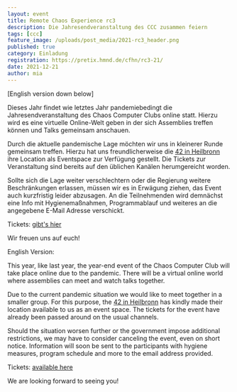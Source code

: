 ```yaml
---
layout: event
title: Remote Chaos Experience rc3 
description: Die Jahresendveranstaltung des CCC zusammen feiern
tags: [ccc]
feature_image: /uploads/post_media/2021-rc3_header.png
published: true
category: Einladung
registration: https://pretix.hmnd.de/cfhn/rc3-21/
date: 2021-12-21
author: mia
---
```

[English version down below]

Dieses Jahr findet wie letztes Jahr pandemiebedingt die Jahresendveranstaltung des Chaos Computer Clubs online statt.
Hierzu wird es eine virtuelle Online-Welt geben in der sich Assemblies treffen können und Talks gemeinsam anschauen.

Durch die aktuelle pandemische Lage möchten wir uns in kleinerer Runde gemeinsam treffen. Hierzu hat uns freundlicherweise die [42 in Heilbronn](https://www.42heilbronn.de/) ihre Location als Eventspace zur Verfügung gestellt. Die Tickets zur Veranstaltung sind bereits auf den üblichen Kanälen herumgereicht worden.

Sollte sich die Lage weiter verschlechtern oder die Regierung weitere Beschränkungen erlassen, müssen wir es in Erwägung ziehen, das Event auch kurzfristig leider abzusagen.
An die Teilnehmenden wird demnächst eine Info mit Hygienemaßnahmen, Programmablauf und weiteres an die angegebene E-Mail Adresse verschickt.

Tickets: [gibt's hier](https://pretix.hmnd.de/cfhn/rc3-21/)

Wir freuen uns auf euch!

English Version:

This year, like last year, the year-end event of the Chaos Computer Club will take place online due to the pandemic.
There will be a virtual online world where assemblies can meet and watch talks together.

Due to the current pandemic situation we would like to meet together in a smaller group. For this purpose, the [42 in Heilbronn](https://www.42heilbronn.de/) has kindly made their location available to us as an event space. The tickets for the event have already been passed around on the usual channels.

Should the situation worsen further or the government impose additional restrictions, we may have to consider canceling the event, even on short notice.
Information will soon be sent to the participants with hygiene measures, program schedule and more to the email address provided.

Tickets: [available here](https://pretix.hmnd.de/cfhn/rc3-21/)

We are looking forward to seeing you!
